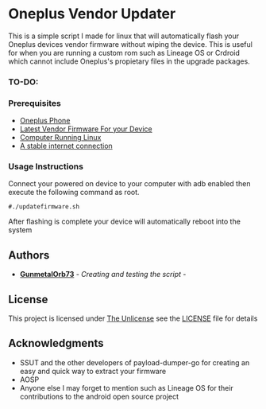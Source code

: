 # Oneplus Vendor Updater

This is a simple script I made for linux that will automatically flash your Oneplus devices vendor firmware without wiping the device. This is useful for when you are running a custom rom such as Lineage OS or Crdroid which cannot include Oneplus's propietary files in the upgrade packages.

### TO-DO:


### Prerequisites

- [Oneplus Phone](https://www.oneplus.com/store/phone)
- [Latest Vendor Firmware For your Device](https://www.oneplus.com/global/support/softwareupgrade)
- [Computer Running Linux](#)
- [ A stable internet connection](#)

### Usage Instructions

  Connect your powered on device to your computer with adb enabled then execute the following command as root. 
  
  ```#./updatefirmware.sh```

After flashing is complete your device will automatically reboot into the system

## Authors

  - [**GunmetalOrb73**](https://github.com/GunmetalOrb73) - *Creating and testing the script* -
    


## License

This project is licensed under [The Unlicense](LICENSE) see the [LICENSE](LICENSE) file for
details

## Acknowledgments

  - SSUT and the other developers of payload-dumper-go for creating an easy and quick way to extract your firmware
  - AOSP
  - Anyone else I may forget to mention such as Lineage OS for their contributions to the android open source project

